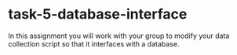 # task-5-database-interface
In this assignment you will work with your group to modify your data collection script so that it interfaces with a database. 
